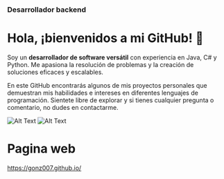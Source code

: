 ### Desarrollador backend

# Hola, ¡bienvenidos a mi GitHub! 👋

Soy un **desarrollador de software versátil** con experiencia en Java, C# y Python. Me apasiona la resolución de problemas y la creación de soluciones eficaces y escalables.

En este GitHub encontrarás algunos de mis proyectos personales que demuestran mis habilidades e intereses en diferentes lenguajes de programación. Sientete libre de explorar y si tienes cualquier pregunta o comentario, no dudes en contactarme.


![Alt Text](https://www.developerro.com/assets/uploads/2019/02/c-sharp-name.gif)
![Alt Text](https://www.developerro.com/assets/uploads/2019/02/c-sharp-name.gif)

# Pagina web
https://gonz007.github.io/

<!--
**Gonz007/Gonz007** is a ✨ _special_ ✨ repository because its `README.md` (this file) appears on your GitHub profile.

Here are some ideas to get you started:

- 🔭 I’m currently working on ...
- 🌱 I’m currently learning ...
- 👯 I’m looking to collaborate on ...
- 🤔 I’m looking for help with ...
- 💬 Ask me about ...
- 📫 How to reach me: ...
- 😄 Pronouns: ...
- ⚡ Fun fact: ...
-->
